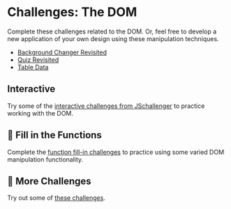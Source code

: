 # Challenges: The DOM
Complete these challenges related to the DOM. Or, feel free to develop a new application of your own design using these manipulation techniques.

- [Background Changer Revisited](DomBackgroundChallenge.md)
- [Quiz Revisited](DomQuizChallenge.md)
- [Table Data](TableDataChallenge.md)

## Interactive
Try some of the [interactive challenges from JSchallenger](https://www.jschallenger.com/javascript-dom-exercises) to practice working with the DOM.

## 🔷 Fill in the Functions
Complete the [function fill-in challenges](FillInFunctionsChallenge.md) to practice using some varied DOM manipulation functionality.

## 🔷 More Challenges
Try out some of [these challenges](https://github.com/devkodeio/the-dom-challenge).
